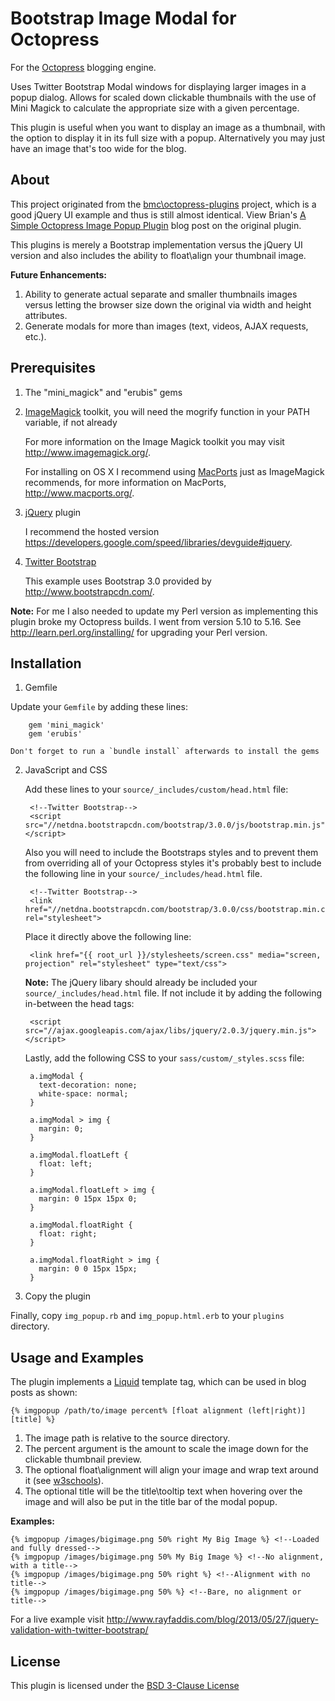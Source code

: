 Bootstrap Image Modal for Octopress
========================
For the [Octopress][] blogging engine.

Uses Twitter Bootstrap Modal windows for displaying larger images in a popup dialog. Allows for scaled down clickable thumbnails with the use of Mini Magick to calculate the appropriate size with a given percentage.
 
This plugin is useful when you want to display an image as a thumbnail, with the option to display it in its full size with a popup. Alternatively you may just have an image that's too wide for the blog.

## About
This project originated from the [bmc\octopress-plugins][] project, which is a good jQuery UI example and thus is still almost identical. View Brian's [A Simple Octopress Image Popup Plugin][blog-image-popup] blog post on the original plugin.

This plugins is merely a Bootstrap implementation versus the jQuery UI version and also includes the ability to float\align your thumbnail image.

**Future Enhancements:**

1. Ability to generate actual separate and smaller thumbnails images versus letting the browser size down the original via width and height attributes.
2. Generate modals for more than images (text, videos, AJAX requests, etc.).

## Prerequisites
1. The "mini_magick" and "erubis" gems
2. [ImageMagick][] toolkit, you will need the mogrify function in your PATH variable, if not already

	For more information on the Image Magick toolkit you may visit http://www.imagemagick.org/.
	
	For installing on OS X I recommend using [MacPorts][] just as ImageMagick recommends, for more information on MacPorts, http://www.macports.org/.

3. [jQuery][] plugin

	I recommend the hosted version https://developers.google.com/speed/libraries/devguide#jquery.

4. [Twitter Bootstrap][]

	This example uses Bootstrap 3.0 provided by http://www.bootstrapcdn.com/.

**Note:** For me I also needed to update my Perl version as implementing this plugin broke my Octopress builds. I went from version 5.10 to 5.16. See http://learn.perl.org/installing/ for upgrading your Perl version.

## Installation
1. Gemfile

  Update your `Gemfile` by adding these lines:

        gem 'mini_magick'
        gem 'erubis'

	Don't forget to run a `bundle install` afterwards to install the gems

2. JavaScript and CSS

	Add these lines to your `source/_includes/custom/head.html` file:

        <!--Twitter Bootstrap-->
        <script src="//netdna.bootstrapcdn.com/bootstrap/3.0.0/js/bootstrap.min.js"></script>
        
	Also you will need to include the Bootstraps styles and to prevent them from overriding all of your Octopress styles it's probably best to include the following line in your `source/_includes/head.html` file.
	
        <!--Twitter Bootstrap-->
        <link href="//netdna.bootstrapcdn.com/bootstrap/3.0.0/css/bootstrap.min.css" rel="stylesheet">

	Place it directly above the following line:
        
        <link href="{{ root_url }}/stylesheets/screen.css" media="screen, projection" rel="stylesheet" type="text/css">
        
	**Note:** The jQuery libary should already be included your `source/_includes/head.html` file. If not include it by adding the following in-between the head tags:

        <script src="//ajax.googleapis.com/ajax/libs/jquery/2.0.3/jquery.min.js"></script>

  	Lastly, add the following CSS to your `sass/custom/_styles.scss` file:

        a.imgModal {
          text-decoration: none;
          white-space: normal;
        }

        a.imgModal > img {
          margin: 0;
        }

        a.imgModal.floatLeft {
          float: left;
        }

        a.imgModal.floatLeft > img {
          margin: 0 15px 15px 0;
        }

        a.imgModal.floatRight {
          float: right;
        }

        a.imgModal.floatRight > img {
          margin: 0 0 15px 15px;
        }

3. Copy the plugin

  Finally, copy `img_popup.rb` and `img_popup.html.erb` to your `plugins` directory.

## Usage and Examples
The plugin implements a [Liquid][] template tag, which can be used in blog posts as shown:
   
    {% imgpopup /path/to/image percent% [float alignment (left|right)] [title] %}

  1. The image path is relative to the source directory.
  2. The percent argument is the amount to scale the image down for the clickable thumbnail preview.
  3. The optional float\alignment will align your image and wrap text around it (see [w3schools][]).
  4. The optional title will be the title\tooltip text when hovering over the image and will also be put in the title bar of the modal popup.

**Examples:**

    {% imgpopup /images/bigimage.png 50% right My Big Image %} <!--Loaded and fully dressed-->
    {% imgpopup /images/bigimage.png 50% My Big Image %} <!--No alignment, with a title-->
    {% imgpopup /images/bigimage.png 50% right %} <!--Alignment with no title-->
    {% imgpopup /images/bigimage.png 50% %} <!--Bare, no alignment or title-->
    
For a live example visit http://www.rayfaddis.com/blog/2013/05/27/jquery-validation-with-twitter-bootstrap/

## License
This plugin is licensed under the [BSD 3-Clause License][bsd-license]

[Octopress]: http://octopress.org/
[bmc\octopress-plugins]: https://github.com/bmc/octopress-plugins
[blog-image-popup]: http://brizzled.clapper.org/blog/2012/02/05/a-simple-octopress-image-popup-plugin/
[ImageMagick]: http://www.imagemagick.org/
[MacPorts]: http://www.macports.org/
[jQuery]: http://jquery.com/
[Twitter Bootstrap]: http://getbootstrap.com
[Liquid]: https://github.com/Shopify/liquid
[w3schools]: http://www.w3schools.com/cssref/pr_class_float.asp
[bsd-license]: http://opensource.org/licenses/BSD-3-Clause
